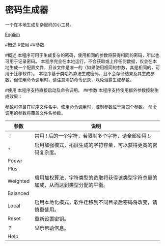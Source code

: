 # 密码生成器
一个在本地生成复杂密码的小工具。

[English](README.md)

#概述
#使用
##参数

#概述
本程序可用于生成复杂的密码，使用相同的参数将获得相同的密码，所以也可用于记录密码。
本程序完全在本地运行，不会获取或上传任何数据，仅会在本地生成一个配置文件，且该文件是唯一的（如果使用相同的参数，其是相同的，可用于迁移软件）。
本程序基于类哈希算法生成密码，且不会存储结果及其生成参数，但使用命令调用时，请注意清楚命令记录，以免泄露生成参数。

#使用
本程序支持直接启动及命令调用。
##参数
本程序支持使用额外参数控制生成效果：

参数可包含在程序文件名中，使用命令调用时，控制参数位于第四个参数。
命令调用的参数将覆盖文件名参数。

参数|说明
----|----
！|禁用 ! 后的一个字符，若限制多个字符，请全部使用 !。
+|启用加强模式，拓展生成的字符容量，可以获得更高的密码复杂度。
Poewr|
Plus|
Weighted|启用加权算法，字符类型的选取将获得该类型字符总量的加成，从而达到类型分配的平衡。
Balanced|
Local|启用本地化模式，软件迁移到不同目录后密码将改变，请慎重使用。
Reset|重新设置密钥。
？|显示帮助信息。
Help|
